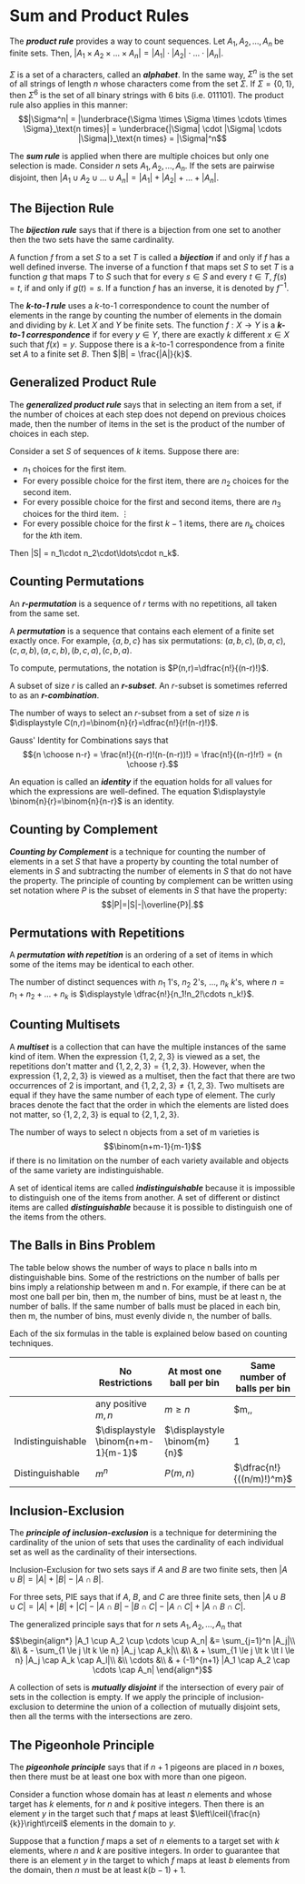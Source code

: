 # Sum and Product Rules
The ***product rule*** provides a way to count sequences.  Let $A_1,A_2,\ldots,A_n$ be finite sets.  Then, $|A_1\times A_2\times \ldots\times A_n|=|A_1|\cdot |A_2|\cdot \ldots\cdot |A_n|$.

$\Sigma$ is a set of a characters, called an ***alphabet***.  In the same way, $\Sigma^n$ is the set of all strings of length $n$ whose characters come from the set $\Sigma$.  If $\Sigma=\{0,1\}$, then $\Sigma^6$ is the set of all binary strings with $6$ bits (i.e. $011101$).  The product rule also applies in this manner: $$|\Sigma^n| 
= |\underbrace{\Sigma \times \Sigma \times \cdots \times \Sigma}_\text{n times}| = 
\underbrace{|\Sigma| \cdot |\Sigma| \cdots |\Sigma|}_\text{n times}
 = |\Sigma|^n$$
 
The ***sum rule*** is applied when there are multiple choices but only one selection is made.  Consider $n$ sets $A_1,A_2,\ldots,A_n$.  If the sets are pairwise disjoint, then $|A_1\cup A_2\cup \ldots\cup A_n|=|A_1|+|A_2|+\ldots+|A_n|$.

## The Bijection Rule
The ***bijection rule*** says that if there is a bijection from one set to another then the two sets have the same cardinality.

A function $f$ from a set $S$ to a set $T$ is called a ***bijection*** if and only if $f$ has a well defined inverse. The inverse of a function f that maps set $S$ to set $T$ is a function $g$ that maps $T$ to $S$ such that for every $s \in S$ and every $t \in T$, $f(s) = t$, if and only if $g(t) = s$. If a function $f$ has an inverse, it is denoted by $f^{-1}$.

The ***$k$-to-1 rule*** uses a $k$-to-1 correspondence to count the number of elements in the range by counting the number of elements in the domain and dividing by $k$.  Let $X$ and $Y$ be finite sets. The function $f : X\rightarrow Y$ is a ***$k$-to-1 correspondence*** if for every $y \in Y$, there are exactly $k$ different $x \in X$ such that $f(x) = y$.  Suppose there is a $k$-to-1 correspondence from a finite set $A$ to a finite set $B$. Then $|B| = \frac{|A|}{k}$.

## Generalized Product Rule
The ***generalized product rule*** says that in selecting an item from a set, if the number of choices at each step does not depend on previous choices made, then the number of items in the set is the product of the number of choices in each step.

Consider a set $S$ of sequences of $k$ items. Suppose there are:

- $n_1$ choices for the first item.
- For every possible choice for the first item, there are $n_2$ choices for the second item.
- For every possible choice for the first and second items, there are $n_3$ choices for the third item.
⋮
- For every possible choice for the first $k-1$ items, there are $n_k$ choices for the $k$th item.

Then |S| = n_1\cdot n_2\cdot\ldots\cdot n_k$.

## Counting Permutations
An ***$r$-permutation*** is a sequence of $r$ terms with no repetitions, all taken from the same set.

A ***permutation*** is a sequence that contains each element of a finite set exactly once.  For example, $\{a,b,c\}$ has six permutations: $(a,b,c), (b,a,c), (c,a,b), (a,c,b), (b,c,a), (c,b,a)$.

To compute, permutations, the notation is $P(n,r)=\dfrac{n!}{(n-r)!}$.

A subset of size $r$ is called an ***$r$-subset***.  An $r$-subset is sometimes referred to as an ***$r$-combination***.

The number of ways to select an $r$-subset from a set of size $n$ is $\displaystyle C(n,r)=\binom{n}{r}=\dfrac{n!}{r!(n-r)!}$.

Gauss' Identity for Combinations says that $${n \choose n-r} = \frac{n!}{(n-r)!(n-(n-r))!} = \frac{n!}{(n-r)!r!} = {n \choose r}.$$

An equation is called an ***identity*** if the equation holds for all values for which the expressions are well-defined.  The equation $\displaystyle \binom{n}{r}=\binom{n}{n-r}$ is an identity.

## Counting by Complement
***Counting by Complement*** is a technique for counting the number of elements in a set $S$ that have a property by counting the total number of elements in $S$ and subtracting the number of elements in $S$ that do not have the property.  The principle of counting by complement can be written using set notation where $P$ is the subset of elements in $S$ that have the property: $$|P|=|S|-|\overline{P}|.$$

## Permutations with Repetitions
A ***permutation with repetition*** is an ordering of a set of items in which some of the items may be identical to each other.

The number of distinct sequences with $n_1$ $1$'s, $n_2$ $2$'s, $\ldots$, $n_k$ $k$'s, where $n = n_1 + n_2 +\ldots+ n_k$ is $\displaystyle \dfrac{n!}{n_1!n_2!\cdots n_k!}$.

## Counting Multisets
A ***multiset*** is a collection that can have the multiple instances of the same kind of item.  When the expression $\{1, 2, 2, 3\}$ is viewed as a set, the repetitions don't matter and $\{1, 2, 2, 3\} = \{1, 2, 3\}$. However, when the expression $\{1, 2, 2, 3\}$ is viewed as a multiset, then the fact that there are two occurrences of 2 is important, and $\{1, 2, 2, 3\} ≠ \{1, 2, 3\}$. Two multisets are equal if they have the same number of each type of element. The curly braces denote the fact that the order in which the elements are listed does not matter, so $\{1, 2, 2, 3\}$ is equal to $\{2, 1, 2, 3\}$.

The number of ways to select n objects from a set of m varieties is $$\binom{n+m-1}{m-1}$$ if there is no limitation on the number of each variety available and objects of the same variety are indistinguishable.

A set of identical items are called ***indistinguishable*** because it is impossible to distinguish one of the items from another. A set of different or distinct items are called ***distinguishable*** because it is possible to distinguish one of the items from the others.

## The Balls in Bins Problem
The table below shows the number of ways to place n balls into m distinguishable bins. Some of the restrictions on the number of balls per bins imply a relationship between m and n. For example, if there can be at most one ball per bin, then m, the number of bins, must be at least n, the number of balls. If the same number of balls must be placed in each bin, then m, the number of bins, must evenly divide n, the number of balls.

Each of the six formulas in the table is explained below based on counting techniques.

| | No Restrictions | At most one ball per bin | Same number of balls per bin |
|-|-----------------|--------------------------|------------------------------|
| | any positive $m,n$ | $m \geq n$ | $m\,\,|\,\,n$ |
| Indistinguishable | $\displaystyle \binom{n+m-1}{m-1}$ | $\displaystyle \binom{m}{n}$ | $1$ |
| Distinguishable | $m^n$ | $P(m,n)$ | $\dfrac{n!}{((n/m)!)^m}$ |

## Inclusion-Exclusion
The ***principle of inclusion-exclusion*** is a technique for determining the cardinality of the union of sets that uses the cardinality of each individual set as well as the cardinality of their intersections.

Inclusion-Exclusion for two sets says if $A$ and $B$ are two finite sets, then $|A ∪ B| = |A| + |B| - |A ∩ B|$.

For three sets, PIE says that if $A$, $B$, and $C$ are three finite sets, then $|A ∪ B ∪ C| = |A| + |B| + |C| - |A ∩ B| - |B ∩ C| - |A ∩ C| + |A ∩ B ∩ C|$.

The generalized principle says that for $n$ sets $A_1,A_2,\ldots,A_n$ that $$\begin{align*}
|A_1 \cup A_2 \cup \cdots \cup A_n|  &= \sum_{j=1}^n |A_j|\\
&\\
& - \sum_{1 \le j \lt k \le n} |A_j \cap A_k|\\
&\\
& + \sum_{1 \le j \lt k \lt  l \le n} |A_j \cap A_k \cap A_l|\\
&\\
\cdots
&\\
& + (-1)^{n+1} |A_1 \cap A_2 \cap \cdots \cap A_n|
\end{align*}$$

A collection of sets is ***mutually disjoint*** if the intersection of every pair of sets in the collection is empty. If we apply the principle of inclusion-exclusion to determine the union of a collection of mutually disjoint sets, then all the terms with the intersections are zero.

## The Pigeonhole Principle
The ***pigeonhole principle*** says that if $n+1$ pigeons are placed in $n$ boxes, then there must be at least one box with more than one pigeon. 

Consider a function whose domain has at least $n$ elements and whose target has $k$ elements, for $n$ and $k$ positive integers. Then there is an element $y$ in the target such that $f$ maps at least $\left\lceil{\frac{n}{k}}\right\rceil$ elements in the domain to $y$.

Suppose that a function $f$ maps a set of $n$ elements to a target set with $k$ elements, where $n$ and $k$ are positive integers. In order to guarantee that there is an element $y$ in the target to which $f$ maps at least $b$ elements from the domain, then $n$ must be at least $k(b - 1) + 1$.